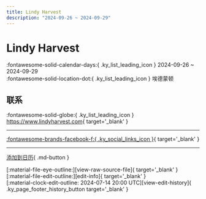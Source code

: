 ```yaml
---
title: Lindy Harvest
description: "2024-09-26 ~ 2024-09-29"
---
```


# Lindy Harvest 

:fontawesome-solid-calendar-days:{ .ky_list_leading_icon } 2024-09-26 ~ 2024-09-29  
:fontawesome-solid-location-dot:{ .ky_list_leading_icon } 埃德蒙顿  

## 联系

:fontawesome-solid-globe:{ .ky_list_leading_icon } <https://www.lindyharvest.com>{ target='_blank' }  

---

 [:fontawesome-brands-facebook-f:{ .ky_social_links_icon }](https://www.facebook.com/events/299015886578434){ target='_blank' }

---

[添加到日历](https://swing.news/ics/zh-Hans/2024/ca/lindy-harvest-2024.ics){ .md-button }

<div class="ky_page_footer" markdown>
<div class="ky_page_footer_trailing" markdown="span">
[:material-file-eye-outline:][view-raw-source-file]{ target='_blank' }
[:material-file-edit-outline:][edit-info]{ target='_blank' }
</div>
<div class="ky_page_footer_leading" markdown="span">
[:material-clock-edit-outline: 2024-07-14 20:00 UTC][view-edit-history]{ .ky_page_footer_history_button target='_blank' }
</div>
</div>

[view-raw-source-file]: https://github.com/swingdance/events/blob/main/2024/ca/lindy-harvest-2024.json "查看原始源文件"
[edit-info]: https://github.com/swingdance/events/issues/new?assignees=&labels=update+event&projects=&template=03-update_entity.yml&title=%5B2024%2Fca%5D%20Lindy%20Harvest&region=ca&year=2024&id=lindy-harvest-2024&name=Lindy%20Harvest&org_id= "编辑信息"

[view-edit-history]: https://github.com/swingdance/events/commits/main/2024/ca/lindy-harvest-2024.json "查看编辑历史"
